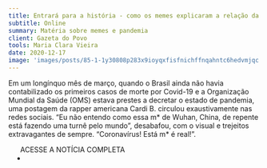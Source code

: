 ```yaml
---
title: Entrará para a história - como os memes explicaram a relação da sociedade com a Covid-19
subtitle: Online
summary: Matéria sobre memes e pandemia
client: Gazeta do Povo
tools: Maria Clara Vieira
date: 2020-12-17
image: 'images/posts/85-1-1y30808p283x9ioyqxfisfnichffnqahntc6hedvmjqc.png'
---
```


Em um longínquo mês de março, quando o Brasil ainda não havia contabilizado os primeiros casos de morte por Covid-19 e a Organização Mundial da Saúde (OMS) estava prestes a decretar o estado de pandemia, uma postagem da rapper americana Cardi B. circulou exaustivamente nas redes sociais. “Eu não entendo como essa m* de Wuhan, China, de repente está fazendo uma turnê pelo mundo”, desabafou, com o visual e trejeitos extravagantes de sempre. “Coronavírus! Está m* é real!”.

<div class="post__share"><ul class="share__list list-reset">ACESSE A NOTÍCIA COMPLETA<li class="share__item" style="margin-left: 10px"><a class="share__link share__facebook" style="background: #fa5657" href="https://www.gazetadopovo.com.br/ideias/memes-sociedade-covid-19/ 
onclick=window.open(this.href, 'pop-up', 'left=20,top=20,width=500,height=500,toolbar=1,resizable=0'); return false;" title="Link" rel="nofollow"><i class="fa-solid fa-link"></i></a></li></ul></div>
<!-- <div class="gallery-box"><div class="gallery"><img src="/clipping/images/example-1.jpg" loading="lazy" alt="Project"><img src="/clipping/images/example-2.jpg" loading="lazy" alt="Project"></div><em>Gallery / <a href="https://www.freepik.com/" target="_blank">Freepic</a></em></div> -->